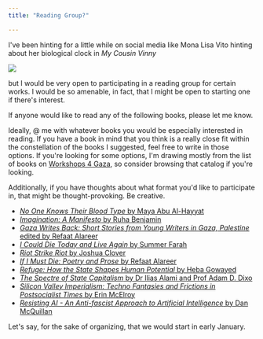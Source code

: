 ```yaml
---
title: "Reading Group?"

---
```


I've been hinting for a little while on social media like Mona Lisa Vito hinting about her biological clock in *My Cousin Vinny*


![](https://64.media.tumblr.com/6cc4d0827dc1c65ed42580a3e08fea84/tumblr_mhg446Tg0f1qd0n5wo1_500.gif)

but I would be very open to participating in a reading group for certain works. I would be so amenable, in fact, that I might be open to starting one if there's interest.

If anyone would like to read any of the following books, please let me know.

Ideally, @ me with whatever books you would be especially interested in reading. If you have a book in mind that you think is a really close fit within the constellation of the books I suggested, feel free to write in those options. If you're looking for some options, I'm drawing mostly from the list of books on [Workshops 4 Gaza][], so consider browsing that catalog if you're looking.

Additionally, if you have thoughts about what format you'd like to participate in, that might be thought-provoking. Be creative.

- [_No One Knows Their Blood Type_ by Maya Abu Al-Hayyat][]
- [_Imagination: A Manifesto_ by Ruha Benjamin][]
- [_Gaza Writes Back: Short Stories from Young Writers in Gaza, Palestine_ edited by Refaat Alareer][]
- [_I Could Die Today and Live Again_ by Summer Farah][]
- [_Riot Strike Riot_ by Joshua Clover][]
- [_If I Must Die: Poetry and Prose_ by Refaat Alareer][]
- [_Refuge: How the State Shapes Human Potential_ by Heba Gowayed][]
- [_The Spectre of State Capitalism_ by Dr Ilias Alami and Prof Adam D. Dixo][]
- [_Silicon Valley Imperialism: Techno Fantasies and Frictions in Postsocialist Times_ by Erin McElroy][]
- [_Resisting AI - An Anti-fascist Approach to Artificial Intelligence_ by Dan McQuillan][]

Let's say, for the sake of organizing, that we would start in early January.



[_No One Knows Their Blood Type_ by Maya Abu Al-Hayyat]: https://www.workshops4gaza.com/bookstore/no-one-knows-their-bloodtype
[_Imagination: A Manifesto_ by Ruha Benjamin]: https://www.workshops4gaza.com/bookstore/imagination
[_Gaza Writes Back: Short Stories from Young Writers in Gaza, Palestine_ edited by Refaat Alareer]: https://www.workshops4gaza.com/bookstore/gaza-writes-back
[_I Could Die Today and Live Again_ by Summer Farah]: https://www.workshops4gaza.com/bookstore/i-could-die-today
[_Riot Strike Riot_ by Joshua Clover]: https://www.workshops4gaza.com/bookstore/riot-strike-riot
[_If I Must Die: Poetry and Prose_ by Refaat Alareer]: https://www.workshops4gaza.com/bookstore/if-i-must-die
[_Refuge: How the State Shapes Human Potential_ by Heba Gowayed]: https://bookshop.org/p/books/refuge-how-the-state-shapes-human-potential-heba-gowayed/17327125
[_The Spectre of State Capitalism_ by Dr Ilias Alami and Prof Adam D. Dixo]: https://global.oup.com/academic/product/the-spectre-of-state-capitalism-9780198925194
[_Silicon Valley Imperialism: Techno Fantasies and Frictions in Postsocialist Times_ by Erin McElroy]: https://www.dukeupress.edu/silicon-valley-imperialism
[Workshops 4 Gaza]: https://www.workshops4gaza.com
[_Resisting AI - An Anti-fascist Approach to Artificial Intelligence_ by Dan McQuillan]: https://bristoluniversitypress.co.uk/resisting-ai
